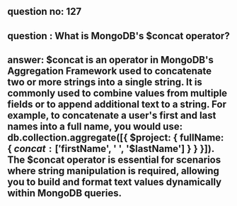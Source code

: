 
      
## question no: 127

## question : What is MongoDB's $concat operator?

## answer: $concat is an operator in MongoDB's Aggregation Framework used to concatenate two or more strings into a single string. It is commonly used to combine values from multiple fields or to append additional text to a string. For example, to concatenate a user's first and last names into a full name, you would use: db.collection.aggregate([{ $project: { fullName: { $concat: ['$firstName', ' ', '$lastName'] } } }]). The $concat operator is essential for scenarios where string manipulation is required, allowing you to build and format text values dynamically within MongoDB queries.
      